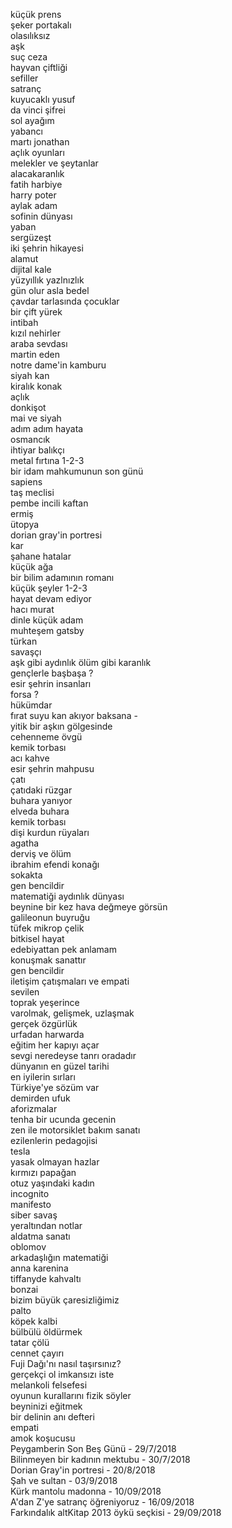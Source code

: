 küçük prens<br>
şeker portakalı<br>
olasılıksız<br>
aşk<br>
suç ceza<br>
hayvan çiftliği<br>
sefiller<br>
satranç<br>
kuyucaklı yusuf<br>
da vinci şifrei<br>
sol ayağım<br>
yabancı<br>
martı jonathan<br>
açlık oyunları<br>
melekler ve şeytanlar<br>
alacakaranlık<br>
fatih harbiye<br>
harry poter<br>
aylak adam<br>
sofinin dünyası<br>
yaban<br>
sergüzeşt<br>
iki şehrin hikayesi<br>
alamut<br>
dijital kale<br>
yüzyıllık yazlnızlık<br>
gün olur asla bedel<br>
çavdar tarlasında çocuklar<br>
bir çift yürek<br>
intibah<br>
kızıl nehirler<br>
araba sevdası<br>
martin eden<br>
notre dame'in kamburu<br>
siyah kan<br>
kiralık konak<br>
açlık<br>
donkişot<br>
mai ve siyah<br>
adım adım hayata<br>
osmancık<br>
ihtiyar balıkçı<br>
metal fırtına 1-2-3<br>
bir idam mahkumunun son günü<br>
sapiens<br>
taş meclisi<br>
pembe incili kaftan<br>
ermiş<br>
ütopya<br>
dorian gray'in portresi<br>
kar<br>
şahane hatalar<br>
küçük ağa<br>
bir bilim adamının romanı<br>
küçük şeyler 1-2-3<br>
hayat devam ediyor<br>
hacı murat<br>
dinle küçük adam<br>
muhteşem gatsby<br>
türkan<br>
savaşçı<br>
aşk gibi aydınlık ölüm gibi karanlık<br>
gençlerle başbaşa ?<br>
esir şehrin insanları<br>
forsa ? <br>
hükümdar<br>
fırat suyu kan akıyor baksana - <br>
yitik bir aşkın gölgesinde<br>
cehenneme övgü<br>
kemik torbası<br>
acı kahve<br>
esir şehrin mahpusu<br>
çatı<br>
çatıdaki rüzgar<br>
buhara yanıyor<br>
elveda buhara<br>
kemik torbası<br>
dişi kurdun rüyaları<br>
agatha<br>
derviş ve ölüm<br>
ibrahim efendi konağı<br>
sokakta<br>
gen bencildir<br>
matematiği aydınlık dünyası<br>
beynine bir kez hava değmeye görsün<br>
galileonun buyruğu<br>
tüfek mikrop çelik<br>
bitkisel hayat<br>
edebiyattan pek anlamam<br>
konuşmak sanattır<br>
gen bencildir<br>
iletişim çatışmaları ve empati<br>
sevilen<br>
toprak yeşerince<br>
varolmak, gelişmek, uzlaşmak<br>
gerçek özgürlük<br>
urfadan harwarda<br>
eğitim her kapıyı açar<br>
sevgi neredeyse tanrı oradadır<br>
dünyanın en güzel tarihi<br>
en iyilerin sırları<br>
Türkiye'ye sözüm var<br>
demirden ufuk<br>
aforizmalar<br>
tenha bir ucunda gecenin<br>
zen ile motorsiklet bakım sanatı<br>
ezilenlerin pedagojisi<br>
tesla<br>
yasak olmayan hazlar<br>
kırmızı papağan<br>
otuz yaşındaki kadın<br>
incognito<br>
manifesto<br>
siber savaş<br>
yeraltından notlar<br>
aldatma sanatı<br>
oblomov<br>
arkadaşlığın matematiği<br>
anna karenina<br>
tiffanyde kahvaltı<br>
bonzai<br>
bizim büyük çaresizliğimiz<br>
palto<br>
köpek kalbi<br>
bülbülü öldürmek<br>
tatar çölü<br>
cennet çayırı<br>
Fuji Dağı'nı nasıl taşırsınız?<br>
gerçekçi ol imkansızı iste<br>
melankoli felsefesi<br>
oyunun kurallarını fizik söyler<br>
beyninizi eğitmek<br>
bir delinin anı defteri<br>
empati<br>
amok koşucusu<br>
Peygamberin Son Beş Günü - 29/7/2018<br>
Bilinmeyen bir kadının mektubu - 30/7/2018<br>
Dorian Gray'in portresi - 20/8/2018<br>
Şah ve sultan - 03/9/2018<br>
Kürk mantolu madonna - 10/09/2018 <br>
A'dan Z'ye satranç öğreniyoruz - 16/09/2018 <br>
Farkındalık altKitap 2013 öykü seçkisi - 29/09/2018 <br>
